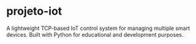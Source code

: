 # projeto-iot
A lightweight TCP-based IoT control system for managing multiple smart devices. Built with Python for educational and development purposes.
